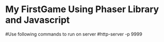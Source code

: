# My FirstGame Using Phaser Library and Javascript

#Use following commands to run on server
#http-server -p 9999